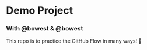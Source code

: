 # Demo Project

### With @bowest & @bowest

This repo is to practice the GitHub Flow in many ways! :tada:
